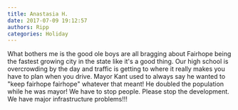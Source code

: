 ```yaml
---
title: Anastasia H.
date: 2017-07-09 19:12:57
authors: Ripp
categories: Holiday
---
```


 What bothers me is the good ole boys are all bragging about Fairhope being the fastest growing city in the state like it's a good thing. Our high school is overcrowding by the day and traffic is getting to where it really makes you have to plan when you drive. Mayor Kant used to always say he wanted to "keep fairhope fairhope" whatever that meant! He doubled the population while he was mayor! We have to stop people. Please stop the development. We have major infrastructure problems!!!